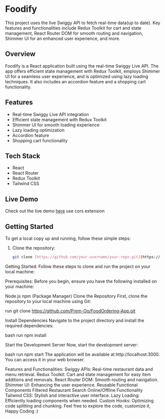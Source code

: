 # Foodify
This project uses the live Swiggy API to fetch real-time data(up to date). Key features and functionalities include Redux Toolkit for cart and state management, React Router DOM for smooth routing and navigation, Shimmer UI for an enhanced user experience, and more.

## Overview
Foodify is a React application built using the real-time Swiggy Live API. The app offers efficient state management with Redux Toolkit, employs Shimmer UI for a seamless user experience, and is optimized using lazy loading techniques. It also includes an accordion feature and a shopping cart functionality.

## Features
- Real-time Swiggy Live API integration
- Efficient state management with Redux Toolkit
- Shimmer UI for smooth loading experience
- Lazy loading optimization
- Accordion feature
- Shopping cart functionality

## Tech Stack
- React
- React Router
- Redux Toolkit
- Tailwind CSS

## Live Demo
Check out the live demo [here](https://prem-food-ordering.netlify.app/) use cors extension

## Getting Started
To get a local copy up and running, follow these simple steps:

1. Clone the repository:
   ```sh
   git clone [https://github.com/your-username/your-repo.git](https://github.com/Prem-Oo/FoodOrdering-App.git)

Getting Started:
Follow these steps to clone and run the project on your local machine:

Prerequisites:
Before you begin, ensure you have the following installed on your machine:

Node.js
npm (Package Manager) 
Clone the Repository
First, clone the repository to your local machine using Git:

run 
git clone https://github.com/Prem-Oo/FoodOrdering-App.git


Install Dependencies
Navigate to the project directory and install the required dependencies:

bash
run
npm install

Start the Development Server
Now, start the development server:

bash
run
npm start
The application will be available at http://localhost:3000. You can access it in your web browser.

Features and Functionalities:
Swiggy APIs: Real-time restaurant data and menu retrieval.
Redux Toolkit: Cart and state management for easy item additions and removals.
React Router DOM: Smooth routing and navigation.
Shimmer UI: Enhancing the user experience.
Reusable Functional Components
Filtered Restaurant Search
Online/Offline Functionality
Tailwind CSS: Stylish and interactive user interface.
Lazy Loading: Efficiently loading components when needed.
Custom Hooks: Optimizing code splitting and chunking.
Feel free to explore the code, customize it, Happy Coding :)

